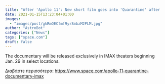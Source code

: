 ```yaml
---
title: "After 'Apollo 11': New short film goes into 'Quarantine' after first moon landing"
date: 2021-01-15T13:23:04+01:00
images:
  - "images/post/gkRmQECfmf9yrSmbaM2PLM.jpg"
author: "AstroBot"
categories: ["News"]
tags: ["space.com"]
draft: false
---
```


The documentary will be released exclusively in IMAX theaters beginning Jan. 29 in select locations. 

Διαβάστε περισσότερα: https://www.space.com/apollo-11-quarantine-documentary-imax
